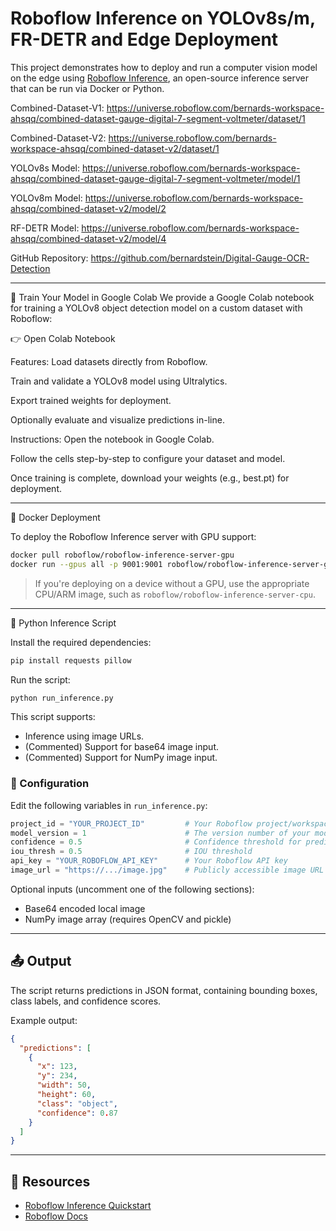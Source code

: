 # Roboflow Inference on YOLOv8s/m, FR-DETR and Edge Deployment

This project demonstrates how to deploy and run a computer vision model on the edge using [Roboflow Inference](https://inference.roboflow.com/), an open-source inference server that can be run via Docker or Python.

Combined-Dataset-V1: https://universe.roboflow.com/bernards-workspace-ahsqq/combined-dataset-gauge-digital-7-segment-voltmeter/dataset/1

Combined-Dataset-V2: https://universe.roboflow.com/bernards-workspace-ahsqq/combined-dataset-v2/dataset/1

YOLOv8s Model: https://universe.roboflow.com/bernards-workspace-ahsqq/combined-dataset-gauge-digital-7-segment-voltmeter/model/1

YOLOv8m Model: https://universe.roboflow.com/bernards-workspace-ahsqq/combined-dataset-v2/model/2

RF-DETR Model: https://universe.roboflow.com/bernards-workspace-ahsqq/combined-dataset-v2/model/4

GitHub Repository: https://github.com/bernardstein/Digital-Gauge-OCR-Detection

---
📓 Train Your Model in Google Colab
We provide a Google Colab notebook for training a YOLOv8 object detection model on a custom dataset with Roboflow:

👉 Open Colab Notebook

Features:
Load datasets directly from Roboflow.

Train and validate a YOLOv8 model using Ultralytics.

Export trained weights for deployment.

Optionally evaluate and visualize predictions in-line.

Instructions:
Open the notebook in Google Colab.

Follow the cells step-by-step to configure your dataset and model.

Once training is complete, download your weights (e.g., best.pt) for deployment.

---

🐳 Docker Deployment

To deploy the Roboflow Inference server with GPU support:

```bash
docker pull roboflow/roboflow-inference-server-gpu
docker run --gpus all -p 9001:9001 roboflow/roboflow-inference-server-gpu
```

> If you're deploying on a device without a GPU, use the appropriate CPU/ARM image, such as `roboflow/roboflow-inference-server-cpu`.

---
🐍 Python Inference Script

Install the required dependencies:

```bash
pip install requests pillow
```

Run the script:

```bash
python run_inference.py
```

This script supports:

* Inference using image URLs.
* (Commented) Support for base64 image input.
* (Commented) Support for NumPy image input.

### 🔧 Configuration

Edit the following variables in `run_inference.py`:

```python
project_id = "YOUR_PROJECT_ID"         # Your Roboflow project/workspace ID
model_version = 1                      # The version number of your model
confidence = 0.5                       # Confidence threshold for predictions
iou_thresh = 0.5                       # IOU threshold
api_key = "YOUR_ROBOFLOW_API_KEY"      # Your Roboflow API key
image_url = "https://.../image.jpg"    # Publicly accessible image URL
```

Optional inputs (uncomment one of the following sections):

* Base64 encoded local image
* NumPy image array (requires OpenCV and pickle)

---

## 📤 Output

The script returns predictions in JSON format, containing bounding boxes, class labels, and confidence scores.

Example output:

```json
{
  "predictions": [
    {
      "x": 123,
      "y": 234,
      "width": 50,
      "height": 60,
      "class": "object",
      "confidence": 0.87
    }
  ]
}
```
---

## 🧠 Resources

* [Roboflow Inference Quickstart](https://inference.roboflow.com/quickstart)
* [Roboflow Docs](https://docs.roboflow.com/inference/hosted-api)

